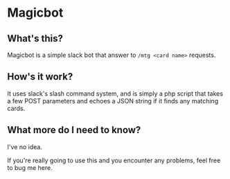 # Magicbot

## What's this?

Magicbot is a simple slack bot that answer to `/mtg <card name>` requests.

## How's it work?

It uses slack's slash command system, and is simply a php script that takes a few POST parameters and echoes a JSON string if it finds any matching cards.

## What more do I need to know?

I've no idea.

If you're really going to use this and you encounter any problems, feel free to bug me here.